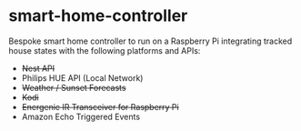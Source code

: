 # smart-home-controller
Bespoke smart home controller to run on a Raspberry Pi integrating tracked house states with the following platforms and APIs:

* ~~Nest API~~
* Philips HUE API (Local Network)
* ~~Weather / Sunset Forecasts~~
* ~~Kodi~~
* ~~Energenie IR Transceiver for Raspberry Pi~~
* Amazon Echo Triggered Events
